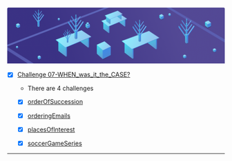 ![dsa](07%20-%20WHEN%20was%20it%20the%20CASE.png)

- [x] [Challenge 07-WHEN_was_it_the_CASE?]()

  - There are 4 challenges
  - [x] [orderOfSuccession]() 
  - [x] [orderingEmails]() 
  - [x] [placesOfInterest]() 
  - [x] [soccerGameSeries]() 


-------------
